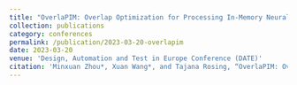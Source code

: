 ```yaml
---
title: "OverlaPIM: Overlap Optimization for Processing In-Memory Neural Network Acceleration"
collection: publications
category: conferences
permalink: /publication/2023-03-20-overlapim
date: 2023-03-20
venue: 'Design, Automation and Test in Europe Conference (DATE)'
citation: 'Minxuan Zhou*, Xuan Wang*, and Tajana Rosing, “OverlaPIM: Overlap Optimization for Processing In-Memory Neural Network Acceleration”, Design, Automation and Test in Europe Conference (DATE’23), 2023'
---
```

